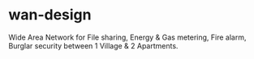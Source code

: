 # wan-design
Wide Area Network for File sharing, Energy &amp; Gas metering, Fire alarm, Burglar security between 1 Village &amp; 2 Apartments.
